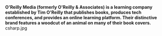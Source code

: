 <b> O'Reilly Media (formerly O'Reilly & Associates) is a learning company established by Tim O'Reilly that publishes books, produces tech conferences, and provides an online learning platform. Their distinctive brand features a woodcut of an animal on many of their book covers.</b> 
csharp.jpg
